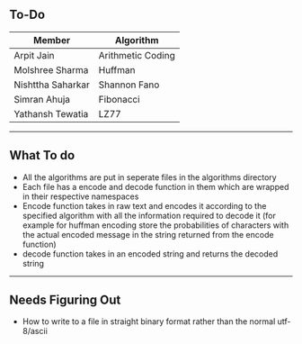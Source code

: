 ## To-Do

| Member                | Algorithm         |
| --------------------- | ----------------- |
| Arpit Jain            | Arithmetic Coding |
| Molshree Sharma       | Huffman           |
| Nishttha Saharkar     | Shannon Fano      |
| Simran Ahuja          | Fibonacci         |
| Yathansh Tewatia      | LZ77              |

***
## What To do
* All the algorithms are put in seperate files in the algorithms directory 
* Each file has a encode and decode function in them which are wrapped in their respective namespaces
* Encode function takes in raw text and encodes it according to the specified algorithm with all the information required to decode it (for example for huffman encoding store the probabilities of characters with the actual encoded message in the string returned from the encode function)
* decode function takes in an encoded string and returns the decoded string


***
## Needs Figuring Out
* How to write to a file in straight binary format rather than the normal utf-8/ascii
